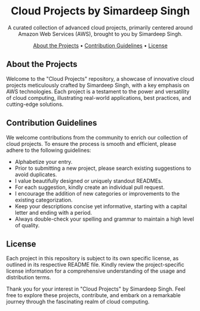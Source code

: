 <h1 align="center">Cloud Projects by Simardeep Singh</h1>

<p align="center">
  A curated collection of advanced cloud projects, primarily centered around Amazon Web Services (AWS), brought to you by Simardeep Singh.
</p>

<p align="center">
  <a href="#about-the-projects">About the Projects</a> •
  <a href="#contribution-guidelines">Contribution Guidelines</a> •
  <a href="#license">License</a>
</p>

## About the Projects

Welcome to the "Cloud Projects" repository, a showcase of innovative cloud projects meticulously crafted by Simardeep Singh, with a key emphasis on AWS technologies. Each project is a testament to the power and versatility of cloud computing, illustrating real-world applications, best practices, and cutting-edge solutions.

## Contribution Guidelines

We welcome contributions from the community to enrich our collection of cloud projects. To ensure the process is smooth and efficient, please adhere to the following guidelines:

- Alphabetize your entry.
- Prior to submitting a new project, please search existing suggestions to avoid duplicates.
- I value beautifully designed or uniquely standout READMEs.
- For each suggestion, kindly create an individual pull request.
- I encourage the addition of new categories or improvements to the existing categorization.
- Keep your descriptions concise yet informative, starting with a capital letter and ending with a period.
- Always double-check your spelling and grammar to maintain a high level of quality.

## License

Each project in this repository is subject to its own specific license, as outlined in its respective README file. Kindly review the project-specific license information for a comprehensive understanding of the usage and distribution terms.

Thank you for your interest in "Cloud Projects" by Simardeep Singh. Feel free to explore these projects, contribute, and embark on a remarkable journey through the fascinating realm of cloud computing.
